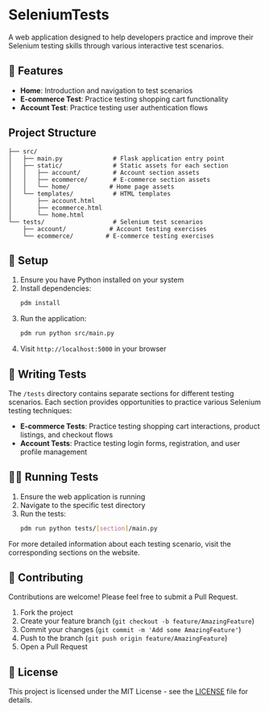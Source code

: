 # SeleniumTests

A web application designed to help developers practice and improve their Selenium testing skills through various interactive test scenarios.

## 🔮 Features

- **Home**: Introduction and navigation to test scenarios
- **E-commerce Test**: Practice testing shopping cart functionality
- **Account Test**: Practice testing user authentication flows

## Project Structure

```
├── src/
│   ├── main.py              # Flask application entry point
│   ├── static/              # Static assets for each section
│   │   ├── account/         # Account section assets
│   │   ├── ecommerce/       # E-commerce section assets
│   │   └── home/           # Home page assets
│   └── templates/           # HTML templates
│       ├── account.html
│       ├── ecommerce.html
│       └── home.html
└── tests/                   # Selenium test scenarios
    ├── account/            # Account testing exercises
    └── ecommerce/         # E-commerce testing exercises
```

## 🧰 Setup

1. Ensure you have Python installed on your system
2. Install dependencies:
   ```bash
   pdm install
   ```
3. Run the application:
   ```bash
   pdm run python src/main.py
   ```
4. Visit `http://localhost:5000` in your browser

## 🧪 Writing Tests

The `/tests` directory contains separate sections for different testing scenarios. Each section provides opportunities to practice various Selenium testing techniques:

- **E-commerce Tests**: Practice testing shopping cart interactions, product listings, and checkout flows
- **Account Tests**: Practice testing login forms, registration, and user profile management

## 🏃‍♂️ Running Tests

1. Ensure the web application is running
2. Navigate to the specific test directory
3. Run the tests:
   ```bash
   pdm run python tests/[section]/main.py
   ```

For more detailed information about each testing scenario, visit the corresponding sections on the website.

## 🤝 Contributing 

Contributions are welcome! Please feel free to submit a Pull Request.

1. Fork the project
2. Create your feature branch (`git checkout -b feature/AmazingFeature`)
3. Commit your changes (`git commit -m 'Add some AmazingFeature'`)
4. Push to the branch (`git push origin feature/AmazingFeature`)
5. Open a Pull Request

## 📝 License 

This project is licensed under the MIT License - see the [LICENSE](./LICENSE) file for details.